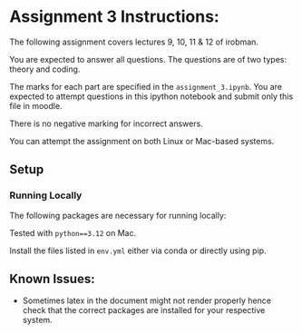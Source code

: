 # Assignment 3 Instructions:

The following assignment covers lectures 9, 10, 11 & 12 of irobman.

You are expected to answer all questions. The questions are of two types: theory and coding.

The marks for each part are specified in the `assignment_3.ipynb`. You are expected to attempt
questions in this ipython notebook and submit only this file in moodle.

There is no negative marking for incorrect answers.

You can attempt the assignment on both Linux or Mac-based systems.

## Setup

### Running Locally

The following packages are necessary for running locally:

Tested with `python==3.12` on Mac.

Install the files listed in `env.yml` either via conda or directly using pip.

## Known Issues:

- Sometimes latex in the document might not render properly hence check that the correct packages are installed for your respective system.